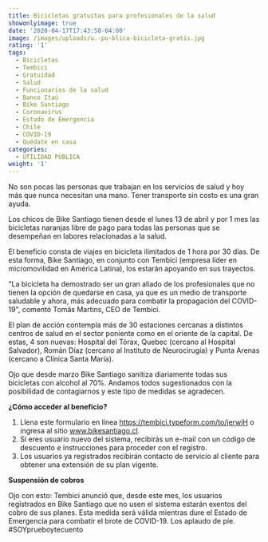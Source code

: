 ```yaml
---
title: Bicicletas gratuitas para profesionales de la salud
showonlyimage: true
date: '2020-04-17T17:43:58-04:00'
image: /images/uploads/u.-pu-blica-bicicleta-gratis.jpg
rating: '1'
tags:
  - Bicicletas
  - Tembici
  - Gratuidad
  - Salud
  - Funcionarios de la salud
  - Banco Itaú
  - Bike Santiago
  - Coronavirus
  - Estado de Emergencia
  - Chile
  - COVID-19
  - Quédate en casa
categories:
  - UTILIDAD PÚBLICA
weight: '1'
---
```

No son pocas las personas que trabajan en los servicios de salud y hoy más que nunca necesitan una mano. Tener transporte sin costo es una gran ayuda.

<!--more-->

Los chicos de Bike Santiago tienen desde el lunes 13 de abril y por 1 mes las bicicletas naranjas libre de pago para todas las personas que se desempeñan en labores relacionadas a la salud. 

El beneficio consta de viajes en bicicleta ilimitados de 1 hora por 30 días. De esta forma, Bike Santiago, en conjunto con Tembici (empresa líder en micromovilidad en América Latina), los estarán apoyando en sus trayectos.

"La bicicleta ha demostrado ser un gran aliado de los profesionales que no tienen la opción de quedarse en casa, ya que es un medio de transporte saludable y ahora, más adecuado para combatir la propagación del COVID-19", comentó Tomás Martins, CEO de Tembici. 

El plan de acción contempla más de 30 estaciones cercanas a distintos centros de salud en el sector poniente como en el oriente de la capital. De estas, 4 son nuevas: Hospital del Tórax, Quebec (cercano al Hospital Salvador), Román Díaz (cercano al Instituto de Neurocirugía) y Punta Arenas (cercano a Clínica Santa María). 

Ojo que desde marzo Bike Santiago sanitiza diariamente todas sus bicicletas con alcohol al 70%. Andamos todos sugestionados con la posibilidad de contagiarnos y este tipo de medidas se agradecen.

**¿Cómo acceder al beneficio?**

1. Llena este formulario en línea https://tembici.typeform.com/to/jerwiH o ingresa al sitio www.bikesantiago.cl.
2. Si eres usuario nuevo del sistema, recibirás un e-mail con un código de descuento e instrucciones para proceder con el registro.
3. Los usuarios ya registrados recibirán contacto de servicio al cliente para obtener una extensión de su plan vigente. 

**Suspensión de cobros** 

Ojo con esto: Tembici anunció que, desde este mes, los usuarios registrados en Bike Santiago que no usen el sistema estarán exentos del cobro de sus planes. Esta medida será válida mientras dure el Estado de Emergencia para combatir el brote de COVID-19. Los aplaudo de pie. #SOYprueboytecuento
